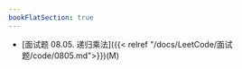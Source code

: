 ```yaml
---
bookFlatSection: true
---
```



- [面试题 08.05. 递归乘法]({{< relref "/docs/LeetCode/面试题/code/0805.md">}})(M)